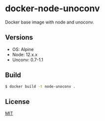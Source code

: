 # docker-node-unoconv
Docker base image with node and unoconv.

## Versions
- OS: Alpine
- Node: 12.x.x
- Unconv: 0.7-1.1

## Build
```bash
$ docker build -t node-unoconv .
```

## License

[MIT](LICENSE)